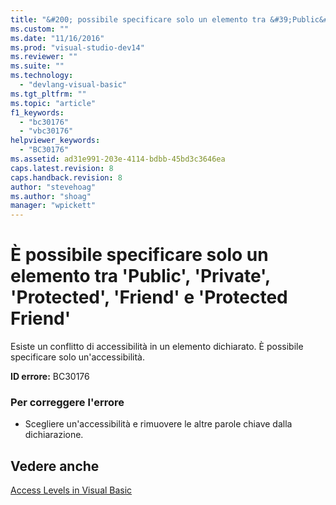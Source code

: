 ```yaml
---
title: "&#200; possibile specificare solo un elemento tra &#39;Public&#39;, &#39;Private&#39;, &#39;Protected&#39;, &#39;Friend&#39; e &#39;Protected Friend&#39; | Microsoft Docs"
ms.custom: ""
ms.date: "11/16/2016"
ms.prod: "visual-studio-dev14"
ms.reviewer: ""
ms.suite: ""
ms.technology: 
  - "devlang-visual-basic"
ms.tgt_pltfrm: ""
ms.topic: "article"
f1_keywords: 
  - "bc30176"
  - "vbc30176"
helpviewer_keywords: 
  - "BC30176"
ms.assetid: ad31e991-203e-4114-bdbb-45bd3c3646ea
caps.latest.revision: 8
caps.handback.revision: 8
author: "stevehoag"
ms.author: "shoag"
manager: "wpickett"
---
```

# &#200; possibile specificare solo un elemento tra &#39;Public&#39;, &#39;Private&#39;, &#39;Protected&#39;, &#39;Friend&#39; e &#39;Protected Friend&#39;
Esiste un conflitto di accessibilità in un elemento dichiarato. È possibile specificare solo un'accessibilità.  
  
 **ID errore:** BC30176  
  
### Per correggere l'errore  
  
-   Scegliere un'accessibilità e rimuovere le altre parole chiave dalla dichiarazione.  
  
## Vedere anche  
 [Access Levels in Visual Basic](/dotnet/visual-basic/programming-guide/language-features/declared-elements/access-levels)